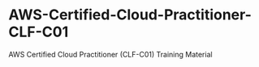 # AWS-Certified-Cloud-Practitioner-CLF-C01
AWS Certified Cloud Practitioner (CLF-C01) Training Material
